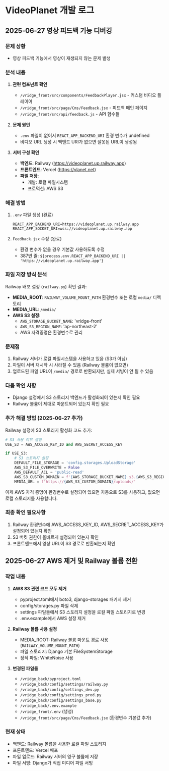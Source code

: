 # VideoPlanet 개발 로그

## 2025-06-27 영상 피드백 기능 디버깅

### 문제 상황
- 영상 피드백 기능에서 영상이 재생되지 않는 문제 발생

### 분석 내용
1. **관련 컴포넌트 확인**
   - `/vridge_front/src/components/FeedbackPlayer.jsx` - 커스텀 비디오 플레이어
   - `/vridge_front/src/page/Cms/Feedback.jsx` - 피드백 메인 페이지
   - `/vridge_front/src/api/feedback.js` - API 함수들

2. **문제 원인**
   - `.env` 파일이 없어서 `REACT_APP_BACKEND_URI` 환경 변수가 undefined
   - 비디오 URL 생성 시 백엔드 URI가 없으면 잘못된 URL이 생성됨

3. **서버 구성 확인**
   - **백엔드**: Railway (https://videoplanet.up.railway.app)
   - **프론트엔드**: Vercel (https://vlanet.net)
   - **파일 저장**: 
     - 개발: 로컬 파일시스템
     - 프로덕션: AWS S3

### 해결 방법
1. `.env` 파일 생성 (완료)
   ```
   REACT_APP_BACKEND_URI=https://videoplanet.up.railway.app
   REACT_APP_SOCKET_URI=wss://videoplanet.up.railway.app
   ```

2. `Feedback.jsx` 수정 (완료)
   - 환경 변수가 없을 경우 기본값 사용하도록 수정
   - 387번 줄: `${process.env.REACT_APP_BACKEND_URI || 'https://videoplanet.up.railway.app'}`

### 파일 저장 방식 분석
Railway 배포 설정 (`railway.py`) 확인 결과:
- **MEDIA_ROOT**: `RAILWAY_VOLUME_MOUNT_PATH` 환경변수 또는 로컬 `media/` 디렉토리
- **MEDIA_URL**: `/media/`
- **AWS S3 설정**: 
  - `AWS_STORAGE_BUCKET_NAME`: 'vridge-front'
  - `AWS_S3_REGION_NAME`: 'ap-northeast-2'
  - AWS 자격증명은 환경변수로 관리

### 문제점
1. Railway 서버가 로컬 파일시스템을 사용하고 있음 (S3가 아님)
2. 파일이 서버 재시작 시 사라질 수 있음 (Railway 볼륨이 없으면)
3. 업로드된 파일 URL이 `/media/` 경로로 반환되지만, 실제 서빙이 안 될 수 있음

### 다음 확인 사항
- Django 설정에서 S3 스토리지 백엔드가 활성화되어 있는지 확인 필요
- Railway 볼륨이 제대로 마운트되어 있는지 확인 필요

### 추가 해결 방법 (2025-06-27 추가)
Railway 설정에 S3 스토리지 활성화 코드 추가:
```python
# S3 사용 여부 결정
USE_S3 = AWS_ACCESS_KEY_ID and AWS_SECRET_ACCESS_KEY

if USE_S3:
    # S3 스토리지 설정
    DEFAULT_FILE_STORAGE = 'config.storages.UploadStorage'
    AWS_S3_FILE_OVERWRITE = False
    AWS_DEFAULT_ACL = 'public-read'
    AWS_S3_CUSTOM_DOMAIN = f'{AWS_STORAGE_BUCKET_NAME}.s3.{AWS_S3_REGION_NAME}.amazonaws.com'
    MEDIA_URL = f'https://{AWS_S3_CUSTOM_DOMAIN}/uploads/'
```

이제 AWS 자격 증명이 환경변수로 설정되어 있으면 자동으로 S3를 사용하고, 없으면 로컬 스토리지를 사용합니다.

### 최종 확인 필요사항
1. Railway 환경변수에 AWS_ACCESS_KEY_ID, AWS_SECRET_ACCESS_KEY가 설정되어 있는지 확인
2. S3 버킷 권한이 올바르게 설정되어 있는지 확인
3. 프론트엔드에서 영상 URL이 S3 경로로 반환되는지 확인

## 2025-06-27 AWS 제거 및 Railway 볼륨 전환

### 작업 내용
1. **AWS S3 관련 코드 모두 제거**
   - pyproject.toml에서 boto3, django-storages 패키지 제거
   - config/storages.py 파일 삭제
   - settings 파일들에서 S3 스토리지 설정을 로컬 파일 스토리지로 변경
   - .env.example에서 AWS 설정 제거

2. **Railway 볼륨 사용 설정**
   - MEDIA_ROOT: Railway 볼륨 마운트 경로 사용 (`RAILWAY_VOLUME_MOUNT_PATH`)
   - 파일 스토리지: Django 기본 FileSystemStorage
   - 정적 파일: WhiteNoise 사용

3. **변경된 파일들**
   - `/vridge_back/pyproject.toml`
   - `/vridge_back/config/settings/railway.py`
   - `/vridge_back/config/settings_dev.py`
   - `/vridge_back/config/settings_prod.py`
   - `/vridge_back/config/settings_base.py`
   - `/vridge_back/.env.example`
   - `/vridge_front/.env` (생성)
   - `/vridge_front/src/page/Cms/Feedback.jsx` (환경변수 기본값 추가)

### 현재 상태
- 백엔드: Railway 볼륨을 사용한 로컬 파일 스토리지
- 프론트엔드: Vercel 배포
- 파일 업로드: Railway 서버의 영구 볼륨에 저장
- 파일 서빙: Django가 직접 미디어 파일 서빙